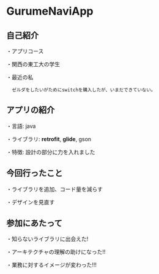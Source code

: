 # GurumeNaviApp

## 自己紹介
  ・アプリコース
  
  
  ・関西の東工大の学生
  
  
  ・最近の私
      
      ゼルダをしたいがためにswitchを購入したが、いまだできていない。

## アプリの紹介
  ・言語: java
  
  
  ・ライブラリ: **retrofit**, **glide**, gson
  
  
  ・特徴: 設計の部分に力を入れました

## 今回行ったこと
  
  ・ライブラリを追加、コード量を減らす
  
  
  ・デザインを見直す

## 参加にあたって

  ・知らないライブラリに出会えた!
  
  
  ・アーキテクチャの理解の助けになった!!
  
  
  ・業務に対するイメージが変わった!!!
